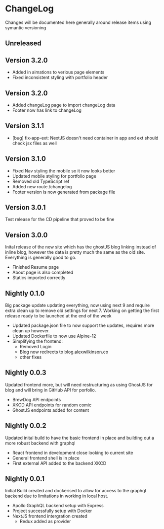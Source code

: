 # ChangeLog

Changes will be documented here generally around release items using symantic versioning

## Unreleased

## Version 3.2.0

- Added in aimations to verious page elements
- Fixed inconsistent styling with portfolio header

## Version 3.2.0

- Added changeLog page to import changeLog data
- Footer now has link to changeLog

## Version 3.1.1

- [bug] fix-app-ext: NextJS doesn't need container in app and ext should check jsx files as well

## Version 3.1.0

- Fixed Nav styling the mobile so it now looks better
- Updated mobile styling for portfolio page
- Removed old TypeScript ref
- Added new route /changelog
- Footer version is now generated from package file

## Version 3.0.1

Test release for the CD pipeline that proved to be fine

## Version 3.0.0

Inital release of the new site which has the ghostJS blog linking instead of inline blog, however the data is pretty much
the same as the old site. Everything is generally good to go.

- Finished Resume page
- About page is also completed
- Statics imported correctly

## Nightly 0.1.0

Big package update updating everything, now using next 9 and require extra clean up to remove old settings for next 7. Working on getting the first release ready to be launched at the end of the week

- Updated package.json file to now support the updates, requires more clean up however.
- Updated Dockerfile to now use Alpine-12
- Simplifying the frontend:
  - Removed Login
  - Blog now redirects to blog.alexwilkinson.co
  - other fixes

## Nightly 0.0.3

Updated frontend more, but will need restructuring as using GhostJS for blog and will bring in GitHub API for porfolio.

- BrewDog API endpoints
- XKCD API endpoints for random comic
- GhostJS endpoints added for content

## Nightly 0.0.2

Updated inital build to have the basic frontend in place and building
out a more robust backend with graphql

- React frontend in development close looking to current site
- General frontend shell is in place
- First external API added to the backend XKCD

## Nightly 0.0.1

Initial Build created and dockerised to allow for access to the graphql backend due to limitations in working in local host.

- Apollo GraphQL backend setup with Express
- Project successfully setup with Docker
- NextJS frontend intergration created
  - Redux added as provider
